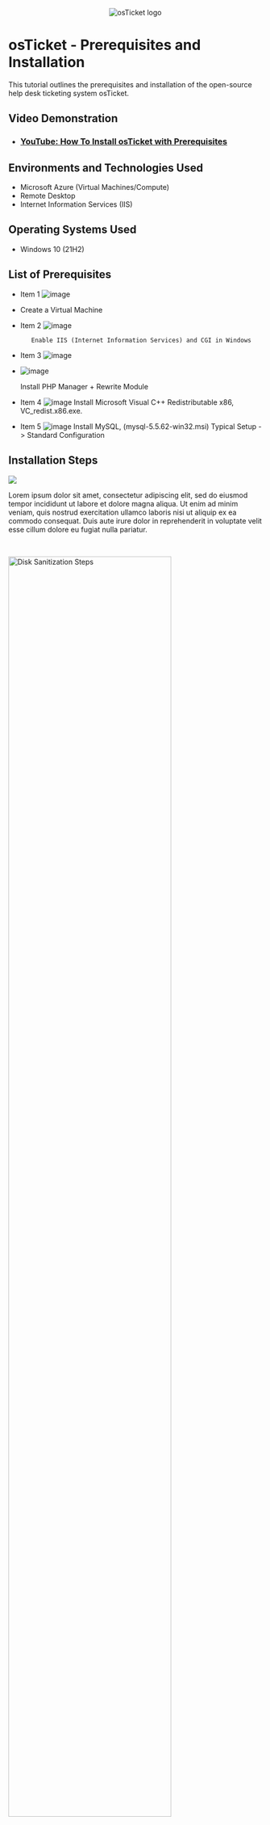 <p align="center">
<img src="https://i.imgur.com/Clzj7Xs.png" alt="osTicket logo"/>
</p>

<h1>osTicket - Prerequisites and Installation</h1>
This tutorial outlines the prerequisites and installation of the open-source help desk ticketing system osTicket.<br />


<h2>Video Demonstration</h2>

- ### [YouTube: How To Install osTicket with Prerequisites](https://www.youtube.com)

<h2>Environments and Technologies Used</h2>

- Microsoft Azure (Virtual Machines/Compute)
- Remote Desktop
- Internet Information Services (IIS)

<h2>Operating Systems Used </h2>

- Windows 10</b> (21H2)

<h2>List of Prerequisites</h2>

- Item 1 ![image](https://github.com/user-attachments/assets/f1968e4e-bca4-4f99-a345-4f1d54fac6fb)
- Create a Virtual Machine

- Item 2 ![image](https://github.com/user-attachments/assets/1695f040-8978-42fc-a161-6ad45244c5e6)
  
         Enable IIS (Internet Information Services) and CGI in Windows
  
- Item 3 ![image](https://github.com/user-attachments/assets/22bd1150-22b7-448a-be2d-c1a5662de3b7)
- ![image](https://github.com/user-attachments/assets/d32ffbdb-fd60-449c-bf0e-a9abd0fd73f5)

  Install PHP Manager + Rewrite Module


- Item 4 ![image](https://github.com/user-attachments/assets/6af8bbe0-bb74-4a46-a7ec-a380da5b5244) Install Microsoft Visual C++ Redistributable x86, VC_redist.x86.exe.

- Item 5 ![image](https://github.com/user-attachments/assets/23f4d942-9942-4b2a-9c13-870819243e25) Install MySQL,  (mysql-5.5.62-win32.msi)
Typical Setup -> Standard Configuration  



<h2>Installation Steps</h2>

<p>
<img src="https://github.com/user-attachments/assets/1695f040-8978-42fc-a161-6ad45244c5e6"/>
</p>
<p>
Lorem ipsum dolor sit amet, consectetur adipiscing elit, sed do eiusmod tempor incididunt ut labore et dolore magna aliqua. Ut enim ad minim veniam, quis nostrud exercitation ullamco laboris nisi ut aliquip ex ea commodo consequat. Duis aute irure dolor in reprehenderit in voluptate velit esse cillum dolore eu fugiat nulla pariatur.
</p>
<br />

<p>
<img src="https://i.imgur.com/DJmEXEB.png" height="80%" width="80%" alt="Disk Sanitization Steps"/>
</p>
<p>
Lorem ipsum dolor sit amet, consectetur adipiscing elit, sed do eiusmod tempor incididunt ut labore et dolore magna aliqua. Ut enim ad minim veniam, quis nostrud exercitation ullamco laboris nisi ut aliquip ex ea commodo consequat. Duis aute irure dolor in reprehenderit in voluptate velit esse cillum dolore eu fugiat nulla pariatur.
</p>
<br />

<p>
<img src="https://i.imgur.com/DJmEXEB.png" height="80%" width="80%" alt="Disk Sanitization Steps"/>
</p>
<p>
Lorem ipsum dolor sit amet, consectetur adipiscing elit, sed do eiusmod tempor incididunt ut labore et dolore magna aliqua. Ut enim ad minim veniam, quis nostrud exercitation ullamco laboris nisi ut aliquip ex ea commodo consequat. Duis aute irure dolor in reprehenderit in voluptate velit esse cillum dolore eu fugiat nulla pariatur.
</p>
<br />
